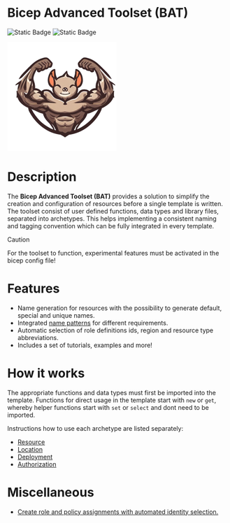 # Bicep Advanced Toolset (BAT)
![Static Badge](https://img.shields.io/badge/Version-2.1.3-green) ![Static Badge](https://img.shields.io/badge/Bicep-0.30.23-blue)

![logo](/img/logo256.png)

# Description

The **Bicep Advanced Toolset (BAT)** provides a solution to simplify the creation and configuration of resources before a single template is written. The toolset consist of user defined functions, data types and library files, separated into archetypes. This helps implementing a consistent naming and tagging convention which can be fully integrated in every template.

> [!CAUTION]
> For the toolset to function, experimental features must be activated in the bicep config file!

# Features

- Name generation for resources with the possibility to generate default, special and unique names.
- Integrated [name patterns](/docs/namePatterns.md) for different requirements.
- Automatic selection of role definitions ids, region and resource type abbreviations.
- Includes a set of tutorials, examples and more!

# How it works

The appropriate functions and data types must first be imported into the template. Functions for direct usage in the template start with `new` or `get`, whereby helper functions start with `set` or `select` and dont need to be imported.

Instructions how to use each archetype are listed separately:

- [Resource](/docs/archetypeResource.md)
- [Location](/docs/archetypeLocation.md)
- [Deployment](/docs/archetypeDeployment.md)
- [Authorization](/docs/archetypeAuthorization.md)

# Miscellaneous

- [Create role and policy assignments with automated identity selection.](/src/authorization/main.bicep)